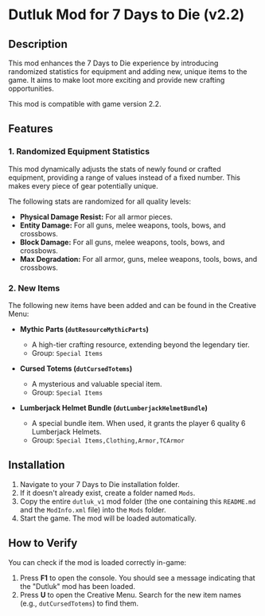 # Dutluk Mod for 7 Days to Die (v2.2)

## Description

This mod enhances the 7 Days to Die experience by introducing randomized statistics for equipment and adding new, unique items to the game. It aims to make loot more exciting and provide new crafting opportunities.

This mod is compatible with game version 2.2.

## Features

### 1. Randomized Equipment Statistics

This mod dynamically adjusts the stats of newly found or crafted equipment, providing a range of values instead of a fixed number. This makes every piece of gear potentially unique.

The following stats are randomized for all quality levels:

*   **Physical Damage Resist:** For all armor pieces.
*   **Entity Damage:** For all guns, melee weapons, tools, bows, and crossbows.
*   **Block Damage:** For all guns, melee weapons, tools, bows, and crossbows.
*   **Max Degradation:** For all armor, guns, melee weapons, tools, bows, and crossbows.

### 2. New Items

The following new items have been added and can be found in the Creative Menu:

*   **Mythic Parts (`dutResourceMythicParts`)**
    *   A high-tier crafting resource, extending beyond the legendary tier.
    *   Group: `Special Items`

*   **Cursed Totems (`dutCursedTotems`)**
    *   A mysterious and valuable special item.
    *   Group: `Special Items`

*   **Lumberjack Helmet Bundle (`dutLumberjackHelmetBundle`)**
    *   A special bundle item. When used, it grants the player 6 quality 6 Lumberjack Helmets.
    *   Group: `Special Items,Clothing,Armor,TCArmor`

## Installation

1.  Navigate to your 7 Days to Die installation folder.
2.  If it doesn't already exist, create a folder named `Mods`.
3.  Copy the entire `dutluk_v1` mod folder (the one containing this `README.md` and the `ModInfo.xml` file) into the `Mods` folder.
4.  Start the game. The mod will be loaded automatically.

## How to Verify

You can check if the mod is loaded correctly in-game:

1.  Press **F1** to open the console. You should see a message indicating that the "Dutluk" mod has been loaded.
2.  Press **U** to open the Creative Menu. Search for the new item names (e.g., `dutCursedTotems`) to find them.
